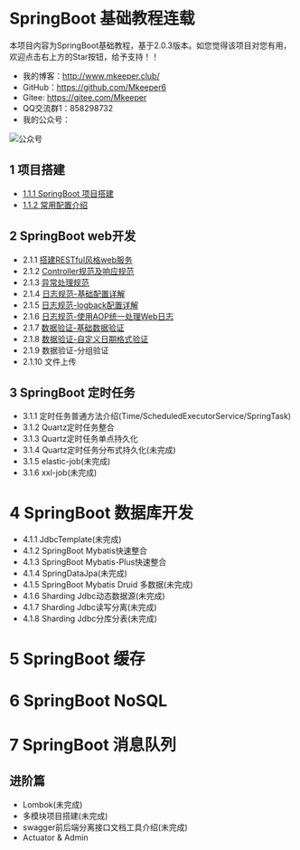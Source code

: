 # SpringBoot 基础教程连载
本项目内容为SpringBoot基础教程，基于2.0.3版本。如您觉得该项目对您有用，欢迎点击右上方的Star按钮，给予支持！！
- 我的博客：http://www.mkeeper.club/
- GitHub：https://github.com/Mkeeper6
- Gitee: https://gitee.com/Mkeeper
- QQ交流群1：858298732
- 我的公众号：

![公众号](https://oscimg.oschina.net/oscnet/e8870411cf89e55a4b07e131382e0f51e73.jpg)


## 1 项目搭建
- [1.1.1 SpringBoot 项目搭建](http://www.mkeeper.club/2018/06/29/SpringBoot%E5%9F%BA%E7%A1%80%E6%95%99%E7%A8%8B1-1-1%20%E9%A1%B9%E7%9B%AE%E6%90%AD%E5%BB%BA/)
- [1.1.2 常用配置介绍](http://www.mkeeper.club/2018/07/02/SpringBoot%E5%9F%BA%E7%A1%80%E6%95%99%E7%A8%8B1-1-2%20%E9%85%8D%E7%BD%AE%E6%96%87%E4%BB%B6%E4%BB%8B%E7%BB%8D/)

## 2 SpringBoot web开发
- 2.1.1 [搭建RESTful风格web服务](http://www.mkeeper.club/2018/07/03/SpringBoot%E5%9F%BA%E7%A1%80%E6%95%99%E7%A8%8B2-1-1%20%E6%90%AD%E5%BB%BARESTful%E9%A3%8E%E6%A0%BCWeb%E6%9C%8D%E5%8A%A1/)
- 2.1.2 [Controller规范及响应规范](http://www.mkeeper.club/2018/07/04/SpringBoot%E5%9F%BA%E7%A1%80%E6%95%99%E7%A8%8B2-1-2%20Controller%E8%A7%84%E8%8C%83%E5%8F%8A%E5%93%8D%E5%BA%94%E8%A7%84%E8%8C%83/)
- 2.1.3 [异常处理规范](http://www.mkeeper.club/2018/07/07/SpringBoot%E5%9F%BA%E7%A1%80%E6%95%99%E7%A8%8B2-1-3%20%E5%BC%82%E5%B8%B8%E5%A4%84%E7%90%86%E8%A7%84%E8%8C%83/)
- 2.1.4 [日志规范-基础配置详解](http://www.mkeeper.club/2018/07/09/SpringBoot%E5%9F%BA%E7%A1%80%E6%95%99%E7%A8%8B2-1-4%20%E6%97%A5%E5%BF%97%E8%A7%84%E8%8C%83-%E5%9F%BA%E7%A1%80%E9%85%8D%E7%BD%AE%E8%AF%A6%E8%A7%A3/)
- 2.1.5 [日志规范-logback配置详解](http://www.mkeeper.club/2018/07/09/SpringBoot%E5%9F%BA%E7%A1%80%E6%95%99%E7%A8%8B2-1-5%20%E6%97%A5%E5%BF%97%E8%A7%84%E8%8C%83-logback%E9%85%8D%E7%BD%AE%E8%AF%A6%E8%A7%A3/)
- 2.1.6 [日志规范-使用AOP统一处理Web日志](http://www.mkeeper.club/2018/07/15/SpringBoot%E5%9F%BA%E7%A1%80%E6%95%99%E7%A8%8B2-1-6%20%E6%97%A5%E5%BF%97%E8%A7%84%E8%8C%83-%E4%BD%BF%E7%94%A8AOP%E7%BB%9F%E4%B8%80%E5%A4%84%E7%90%86Web%E6%97%A5%E5%BF%97/)
- 2.1.7 [数据验证-基础数据验证](http://www.mkeeper.club/2018/07/24/SpringBoot%E5%9F%BA%E7%A1%80%E6%95%99%E7%A8%8B2-1-7%20%E6%95%B0%E6%8D%AE%E9%AA%8C%E8%AF%81-%E5%9F%BA%E7%A1%80%E6%95%B0%E6%8D%AE%E9%AA%8C%E8%AF%81/)
- 2.1.8 [数据验证-自定义日期格式验证](http://www.mkeeper.club/2018/08/06/SpringBoot%E5%9F%BA%E7%A1%80%E6%95%99%E7%A8%8B2-1-8%20%E6%95%B0%E6%8D%AE%E9%AA%8C%E8%AF%81-%E8%87%AA%E5%AE%9A%E4%B9%89%E6%97%A5%E6%9C%9F%E6%A0%BC%E5%BC%8F%E9%AA%8C%E8%AF%81/)
- 2.1.9 数据验证-分组验证
- 2.1.10 文件上传 

## 3 SpringBoot 定时任务
- 3.1.1 定时任务普通方法介绍(Time/ScheduledExecutorService/SpringTask)
- 3.1.2 Quartz定时任务整合
- 3.1.3 Quartz定时任务单点持久化
- 3.1.4 Quartz定时任务分布式持久化(未完成)
- 3.1.5 elastic-job(未完成)
- 3.1.6 xxl-job(未完成)

# 4 SpringBoot 数据库开发
- 4.1.1 JdbcTemplate(未完成)
- 4.1.2 SpringBoot Mybatis快速整合
- 4.1.3 SpringBoot Mybatis-Plus快速整合
- 4.1.4 SpringDataJpa(未完成)
- 4.1.5 SpringBoot Mybatis Druid 多数据(未完成)
- 4.1.6 Sharding Jdbc动态数据源(未完成)
- 4.1.7 Sharding Jdbc读写分离(未完成)
- 4.1.8 Sharding Jdbc分库分表(未完成)

# 5 SpringBoot 缓存

# 6 SpringBoot NoSQL

# 7 SpringBoot 消息队列

## 进阶篇
- Lombok(未完成)
- 多模块项目搭建(未完成)
- swagger前后端分离接口文档工具介绍(未完成)
- Actuator & Admin



